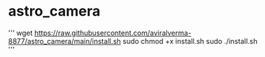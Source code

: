 # astro_camera

'''
wget https://raw.githubusercontent.com/aviralverma-8877/astro_camera/main/install.sh
sudo chmod +x install.sh
sudo ./install.sh
'''